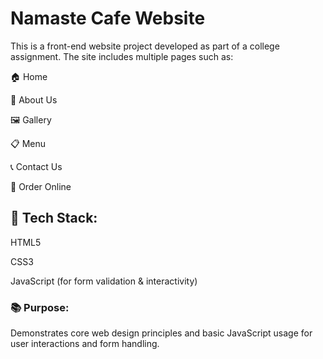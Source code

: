 # Namaste Cafe Website
This is a front-end website project developed as part of a college assignment. The site includes multiple pages such as:

🏠 Home

📜 About Us

🖼️ Gallery

📋 Menu

📞 Contact Us

🛒 Order Online

## 🔧 Tech Stack:
HTML5

CSS3

JavaScript (for form validation & interactivity)

### 📚 Purpose:
Demonstrates core web design principles and basic JavaScript usage for user interactions and form handling.
